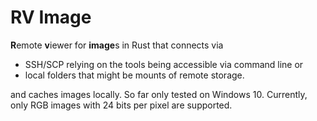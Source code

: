 # RV Image
**R**emote **v**iewer for **image**s in Rust that connects via 

* SSH/SCP relying on the tools being accessible via command line or
* local folders that might be mounts of remote storage. 

and caches images locally. So far only tested on Windows 10. Currently, only RGB images with 24 bits per pixel are supported.
